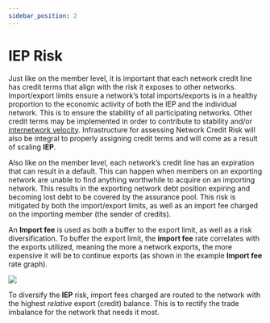 ```yaml
---
sidebar_position: 2
---
```


# IEP Risk

Just like on the member level, it is important that each network credit line has credit terms that align with the risk it exposes to other networks. Import/export limits ensure a network’s total imports/exports is in a healthy proportion to the economic activity of both the IEP and the individual network. This is to ensure the stability of all participating networks. Other credit terms may be implemented in order to contribute to stability and/or [internetwork velocity](https://www.investopedia.com/terms/v/velocity.asp). Infrastructure for assessing Network Credit Risk will also be integral to properly assigning credit terms and will come as a result of scaling **IEP**.

Also like on the member level, each network’s credit line has an expiration that can result in a default. This can happen when members on an exporting network are unable to find anything worthwhile to acquire on an importing network. This results in the exporting network debt position expiring and becoming lost debt to be covered by the assurance pool. This risk is mitigated by both the import/export limits, as well as an import fee charged on the importing member (the sender of credits).

An **Import fee** is used as both a buffer to the export limit, as well as a risk diversification. To buffer the export limit, the **import fee** rate correlates with the exports utilized, meaning the more a network exports, the more expensive it will be to continue exports (as shown in the example **Import fee** rate graph).

<img src="/img/EIP-fee-graph.png"/>

To diversify the **IEP** risk, import fees charged are routed to the network with the highest _relative_ export (credit) balance. This is to rectify the trade imbalance for the network that needs it most.
